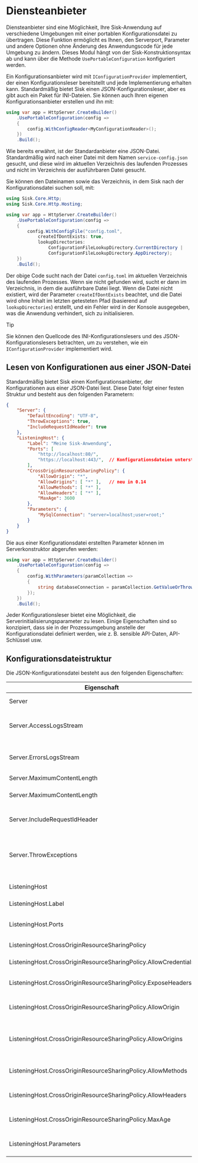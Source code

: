 # Diensteanbieter

Diensteanbieter sind eine Möglichkeit, Ihre Sisk-Anwendung auf verschiedene Umgebungen mit einer portablen Konfigurationsdatei zu übertragen. Diese Funktion ermöglicht es Ihnen, den Serverport, Parameter und andere Optionen ohne Änderung des Anwendungscode für jede Umgebung zu ändern. Dieses Modul hängt von der Sisk-Konstruktionsyntax ab und kann über die Methode `UsePortableConfiguration` konfiguriert werden.

Ein Konfigurationsanbieter wird mit `IConfigurationProvider` implementiert, der einen Konfigurationsleser bereitstellt und jede Implementierung erhalten kann. Standardmäßig bietet Sisk einen JSON-Konfigurationsleser, aber es gibt auch ein Paket für INI-Dateien. Sie können auch Ihren eigenen Konfigurationsanbieter erstellen und ihn mit:

```csharp
using var app = HttpServer.CreateBuilder()
    .UsePortableConfiguration(config =>
    {
        config.WithConfigReader<MyConfigurationReader>();
    })
    .Build();
```

Wie bereits erwähnt, ist der Standardanbieter eine JSON-Datei. Standardmäßig wird nach einer Datei mit dem Namen `service-config.json` gesucht, und diese wird im aktuellen Verzeichnis des laufenden Prozesses und nicht im Verzeichnis der ausführbaren Datei gesucht.

Sie können den Dateinamen sowie das Verzeichnis, in dem Sisk nach der Konfigurationsdatei suchen soll, mit:

```csharp
using Sisk.Core.Http;
using Sisk.Core.Http.Hosting;

using var app = HttpServer.CreateBuilder()
    .UsePortableConfiguration(config =>
    {
        config.WithConfigFile("config.toml",
            createIfDontExists: true,
            lookupDirectories:
                ConfigurationFileLookupDirectory.CurrentDirectory |
                ConfigurationFileLookupDirectory.AppDirectory);
    })
    .Build();
```

Der obige Code sucht nach der Datei `config.toml` im aktuellen Verzeichnis des laufenden Prozesses. Wenn sie nicht gefunden wird, sucht er dann im Verzeichnis, in dem die ausführbare Datei liegt. Wenn die Datei nicht existiert, wird der Parameter `createIfDontExists` beachtet, und die Datei wird ohne Inhalt im letzten getesteten Pfad (basierend auf `lookupDirectories`) erstellt, und ein Fehler wird in der Konsole ausgegeben, was die Anwendung verhindert, sich zu initialisieren.

> [!TIP]
> 
> Sie können den Quellcode des INI-Konfigurationslesers und des JSON-Konfigurationslesers betrachten, um zu verstehen, wie ein `IConfigurationProvider` implementiert wird.

## Lesen von Konfigurationen aus einer JSON-Datei

Standardmäßig bietet Sisk einen Konfigurationsanbieter, der Konfigurationen aus einer JSON-Datei liest. Diese Datei folgt einer festen Struktur und besteht aus den folgenden Parametern:

```json
{
    "Server": {
        "DefaultEncoding": "UTF-8",
        "ThrowExceptions": true,
        "IncludeRequestIdHeader": true
    },
    "ListeningHost": {
        "Label": "Meine Sisk-Anwendung",
        "Ports": [
            "http://localhost:80/",
            "https://localhost:443/",  // Konfigurationsdateien unterstützen auch Kommentare
        ],
        "CrossOriginResourceSharingPolicy": {
            "AllowOrigin": "*",
            "AllowOrigins": [ "*" ],   // neu in 0.14
            "AllowMethods": [ "*" ],
            "AllowHeaders": [ "*" ],
            "MaxAge": 3600
        },
        "Parameters": {
            "MySqlConnection": "server=localhost;user=root;"
        }
    }
}
```

Die aus einer Konfigurationsdatei erstellten Parameter können im Serverkonstruktor abgerufen werden:

```csharp
using var app = HttpServer.CreateBuilder()
    .UsePortableConfiguration(config =>
    {
        config.WithParameters(paramCollection =>
        {
            string databaseConnection = paramCollection.GetValueOrThrow("MySqlConnection");
        });
    })
    .Build();
```

Jeder Konfigurationsleser bietet eine Möglichkeit, die Serverinitialisierungsparameter zu lesen. Einige Eigenschaften sind so konzipiert, dass sie in der Prozessumgebung anstelle der Konfigurationsdatei definiert werden, wie z. B. sensible API-Daten, API-Schlüssel usw.

## Konfigurationsdateistruktur

Die JSON-Konfigurationsdatei besteht aus den folgenden Eigenschaften:

<table>
    <thead>
        <tr>
            <th>Eigenschaft</th>
            <th>Pflichtfeld</th>
            <th>Beschreibung</th>
        </tr>
    </thead>
    <tbody>
        <tr>
            <td>Server</td>
            <td>Erforderlich</td>
            <td>Stellt den Server selbst mit seinen Einstellungen dar.</td>
        </tr>
        <tr>
            <td>Server.AccessLogsStream</td>
            <td>Optional</td>
            <td>Standardmäßig <code>console</code>. Gibt den Ausgabestream für die Zugriffsprotokolle an. Kann eine Dateiname, <code>null</code> oder <code>console</code> sein.</td>
        </tr>
        <tr>
            <td>Server.ErrorsLogsStream</td>
            <td>Optional</td>
            <td>Standardmäßig <code>null</code>. Gibt den Ausgabestream für die Fehlerprotokolle an. Kann eine Dateiname, <code>null</code> oder <code>console</code> sein.</td>
        </tr>
        <tr>
            <td>Server.MaximumContentLength</td>
            <td>Optional</td>
            <tr>
            <td>Server.MaximumContentLength</td>
            <td>Optional</td>
            <td>Standardmäßig <code>0</code>. Gibt die maximale Inhaltslänge in Bytes an. Null bedeutet unendlich.</td>
        </tr>
        <tr>
            <td>Server.IncludeRequestIdHeader</td>
            <td>Optional</td>
            <td>Standardmäßig <code>false</code>. Gibt an, ob der HTTP-Server den <code>X-Request-Id</code>-Header senden soll.</td>
        </tr>
        <tr>
            <td>Server.ThrowExceptions</td>
            <td>Optional</td>
            <td>Standardmäßig <code>true</code>. Gibt an, ob unbehandelte Ausnahmen ausgelöst werden sollen. Auf <code>false</code> setzen, wenn die Anwendung in Produktion ist, und auf <code>true</code>, wenn die Anwendung debuggt wird.</td>
        </tr>
        <tr>
            <td>ListeningHost</td>
            <td>Erforderlich</td>
            <td>Stellt den Server-Host dar, der zugehört.</td>
        </tr>
        <tr>
            <td>ListeningHost.Label</td>
            <td>Optional</td>
            <td>Stellt die Anwendungsbezeichnung dar.</td>
        </tr>
        <tr>
            <td>ListeningHost.Ports</td>
            <td>Erforderlich</td>
            <td>Stellt ein Array von Zeichenfolgen dar, die der Syntax von <a href="/api/Sisk.Core.Http.ListeningPort">ListeningPort</a> entsprechen.</td>
        </tr>
        <tr>
            <td>ListeningHost.CrossOriginResourceSharingPolicy</td>
            <td>Optional</td>
            <td>Konfiguriert die CORS-Header für die Anwendung.</td>
        </tr>
        <tr>
            <td>ListeningHost.CrossOriginResourceSharingPolicy.AllowCredentials</td>
            <td>Optional</td>
            <td>Standardmäßig <code>false</code>. Gibt den <code>Allow-Credentials</code>-Header an.</td>
        </tr>
        <tr>
            <td>ListeningHost.CrossOriginResourceSharingPolicy.ExposeHeaders</td>
            <td>Optional</td>
            <td>Standardmäßig <code>null</code>. Erwartet ein Array von Zeichenfolgen. Gibt den <code>Expose-Headers</code>-Header an.</td>
        </tr>
        <tr>
            <td>ListeningHost.CrossOriginResourceSharingPolicy.AllowOrigin</td>
            <td>Optional</td>
            <td>Standardmäßig <code>null</code>. Erwartet eine Zeichenfolge. Gibt den <code>Allow-Origin</code>-Header an.</td>
        </tr>
        <tr>
            <td>ListeningHost.CrossOriginResourceSharingPolicy.AllowOrigins</td>
            <td>Optional</td>
            <td>Standardmäßig <code>null</code>. Erwartet ein Array von Zeichenfolgen. Gibt mehrere <code>Allow-Origin</code>-Header an. Siehe <a href="/api/Sisk.Core.Entity.CrossOriginResourceSharingHeaders.AllowOrigins">AllowOrigins</a> für weitere Informationen.</td>
        </tr>
        <tr>
            <td>ListeningHost.CrossOriginResourceSharingPolicy.AllowMethods</td>
            <td>Optional</td>
            <td>Standardmäßig <code>null</code>. Erwartet ein Array von Zeichenfolgen. Gibt den <code>Allow-Methods</code>-Header an.</td>
        </tr>
        <tr>
            <td>ListeningHost.CrossOriginResourceSharingPolicy.AllowHeaders</td>
            <td>Optional</td>
            <td>Standardmäßig <code>null</code>. Erwartet ein Array von Zeichenfolgen. Gibt den <code>Allow-Headers</code>-Header an.</td>
        </tr>
        <tr>
            <td>ListeningHost.CrossOriginResourceSharingPolicy.MaxAge</td>
            <td>Optional</td>
            <td>Standardmäßig <code>null</code>. Erwartet eine Ganzzahl. Gibt den <code>Max-Age</code>-Header in Sekunden an.</td>
        </tr>
        <tr>
            <td>ListeningHost.Parameters</td>
            <td>Optional</td>
            <td>Gibt die Eigenschaften an, die der Anwendungskonfigurationsmethode bereitgestellt werden.</td>
        </tr>
    </tbody>
</table>